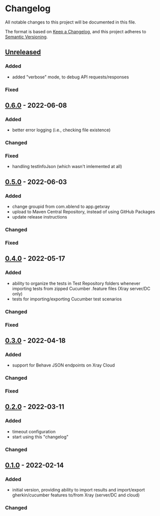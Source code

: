 # Changelog

All notable changes to this project will be documented in this file.

The format is based on [Keep a Changelog](https://keepachangelog.com/en/1.0.0/),
and this project adheres to [Semantic Versioning](https://semver.org/spec/v2.0.0.html).

## [Unreleased]

### Added

- added "verbose" mode, to debug API requests/responses

### Fixed

## [0.6.0] - 2022-06-08

### Added

- better error logging (i.e., checking file existence)

### Changed

### Fixed

- handling testInfoJson (which wasn't imlemented at all)

## [0.5.0] - 2022-06-03

### Added

- change groupid from com.xblend to app.getxray
- upload to Maven Central Repository, instead of using GitHub Packages
- update release instructions

### Changed

### Fixed

## [0.4.0] - 2022-05-17

### Added

- ability to organize the tests in Test Repository folders whenever importing tests from zipped Cucumber .feature files (Xray server/DC only)
- tests for importing/exporting Cucumber test scenarios

### Changed

### Fixed

## [0.3.0] - 2022-04-18

### Added

- support for Behave JSON endpoints on Xray Cloud

### Changed

### Fixed


## [0.2.0] - 2022-03-11

### Added

- timeout configuration
- start using this "changelog"

### Changed

## [0.1.0] - 2022-02-14

### Added

- initial version, providing ability to import results and import/export gherkin/cucumber features to/from Xray (server/DC and cloud)

### Changed

[unreleased]: https://github.com/Xray-App/xray-maven-plugin/compare/0.6.0...HEAD
[0.6.0]: https://github.com/Xray-App/xray-maven-plugin/compare/0.5.0...0.6.0
[0.5.0]: https://github.com/Xray-App/xray-maven-plugin/compare/0.4.0...0.5.0
[0.4.0]: https://github.com/Xray-App/xray-maven-plugin/compare/0.3.0...0.4.0
[0.3.0]: https://github.com/Xray-App/xray-maven-plugin/compare/0.2.0...0.3.0
[0.2.0]: https://github.com/Xray-App/xray-maven-plugin/compare/0.1.0...0.2.0
[0.1.0]: https://github.com/Xray-App/xray-maven-plugin/releases/tag/0.1.0
